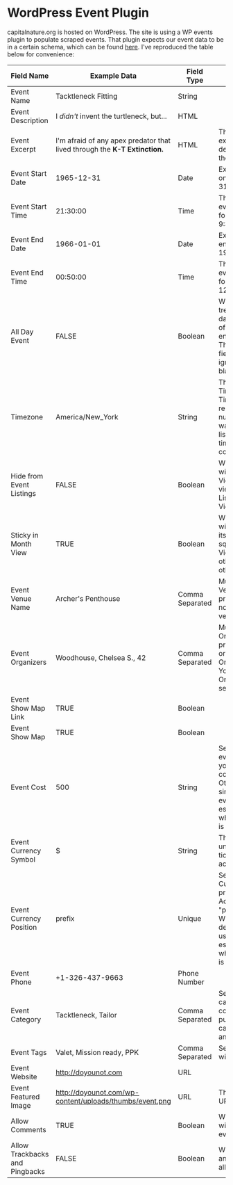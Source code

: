 # WordPress Event Plugin

capitalnature.org is hosted on WordPress. The site is using a WP events plugin to populate scraped events. That plugin expects our event data to be in a certain schema, which can be found [here](https://support.theeventscalendar.com/969953-CSV-file-examples-for-importing). I've reproduced the table below for convenience:

|Field Name|Example Data|Field Type|Notes|
|--- |--- |--- |--- |
|Event Name|Tacktleneck Fitting|String||
|Event Description|I <em>didn't</em> invent the turtleneck, but...|HTML||
|Event Excerpt|I'm afraid of any apex predator that lived through the <strong>K-T Extinction.</strong>|HTML|This is used as the excerpt, while the description is used as the actual content.|
|Event Start Date|1965-12-31|Date|Example is for an event on December 31st, 1965.|
|Event Start Time|21:30:00|Time|The time of day that the event starts. Example is for an event starting at 9:30pm.|
|Event End Date|1966-01-01|Date|Example is for an event ending on January 1st, 1966.|
|Event End Time|00:50:00|Time|The time of day that the event ends. Example is for an event ending at 12:50am.|
|All Day Event|FALSE|Boolean|When true the event is treated as lasting all day from the beginning of the Start Date to the end of the End Date. The Start/End Time fields are essentially ignored and can be left blank.|
|Timezone|America/New_York|String|This should be a valid Timezone string. Timezones can be represented in numerous acceptable ways. You can find a list of acceptable timezones sorted by continent here.|
|Hide from Event Listings|FALSE|Boolean|When true, the event will appear in Month View, but in "List" views like the outright List View, the Photo View, etc.|
|Sticky in Month View|TRUE|Boolean|When true, the event will appear at the top of its corresponding "day" square in the Month View, regardless of other events that day at other times.|
|Event Venue Name|Archer's Penthouse|Comma Separated|Must match exactly the Venue Name of a preexisting Venue (see note about multiple venues).|
|Event Organizers|Woodhouse, Chelsea S., 42|Comma Separated|Must match exactly the Organizer Name of a preexisting Organizer, or you can use the Organizer's post ID. You can enter multiple Organizer Names or IDs separated by commas.|
|Event Show Map Link|TRUE|Boolean||
|Event Show Map|TRUE|Boolean||
|Event Cost|500|String|Set to 0 for a free event. Leave blank if you do not wish the cost field to appear. Otherwise specify a single number for the event cost. This field is essentially unused when a ticketing plugin is active.|
|Event Currency Symbol|$|String|This field is essentially unused when a ticketing plugin is active.|
|Event Currency Position|prefix|Unique|Sets whether the Currency Symbol is a prefix or suffix. Accepts two values "prefix" and "suffix". When left blank the default "prefix" is used. This field is essentially unused when a ticketing plugin is active.|
|Event Phone|+1-326-437-9663|Phone Number||
|Event Category|Tacktleneck, Tailor|Comma Separated|Separate multiple categories with commas. The example puts this event in two categories: Tacktleneck and Tailor.|
|Event Tags|Valet, Mission ready, PPK|Comma Separated|Separate multiple tags with commas|
|Event Website|http://doyounot.com|URL||
|Event Featured Image|http://doyounot.com/wp-content/uploads/thumbs/event.png|URL|This should be a direct URL to the image.|
|Allow Comments|TRUE|Boolean|When true, comments will be allowed on the event.|
|Allow Trackbacks and Pingbacks|FALSE|Boolean|When true, trackbacks and pingbacks will be allowed on the event.|
